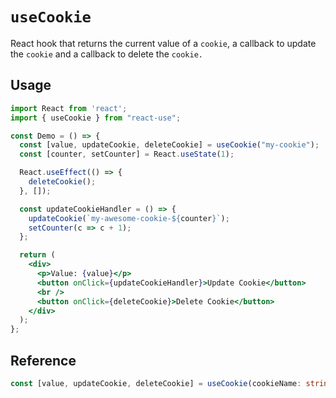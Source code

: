 # `useCookie`

React hook that returns the current value of a `cookie`, a callback to update the `cookie`
and a callback to delete the `cookie.`

## Usage

```jsx
import React from 'react';
import { useCookie } from "react-use";

const Demo = () => {
  const [value, updateCookie, deleteCookie] = useCookie("my-cookie");
  const [counter, setCounter] = React.useState(1);

  React.useEffect(() => {
    deleteCookie();
  }, []);

  const updateCookieHandler = () => {
    updateCookie(`my-awesome-cookie-${counter}`);
    setCounter(c => c + 1);
  };

  return (
    <div>
      <p>Value: {value}</p>
      <button onClick={updateCookieHandler}>Update Cookie</button>
      <br />
      <button onClick={deleteCookie}>Delete Cookie</button>
    </div>
  );
};
```

## Reference
<!-- eslint-skip -->
```ts
const [value, updateCookie, deleteCookie] = useCookie(cookieName: string);
```
